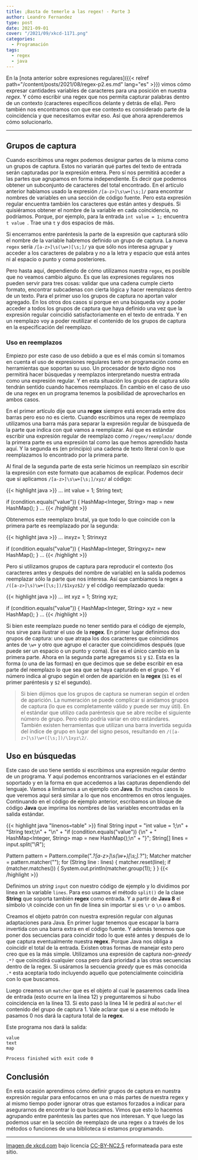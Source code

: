 ```yaml
---
title: ¡Basta de temerle a las regex! - Parte 3
author: Leandro Fernandez
type: post
date: 2021-09-01
cover: "/2021/09/xkcd-1171.png"
categories:
  - Programación
tags:
  - regex
  - java
---
```


En la [nota anterior sobre expresiones regulares]({{< relref path="/content/posts/2021/08/regex-p2.es.md" lang="es" >}}) vimos cómo expresar cantidades variables de caracteres para una posición en nuestra *regex*. Y cómo escribir una regex que nos permita capturar palabras dentro de un contexto (caracteres específicos delante y detrás de ella). Pero también nos encontramos con que ese contexto es considerado parte de la coincidencia y que necesitamos evitar eso. Así que ahora aprenderemos cómo solucionarlo.

---

## Grupos de captura

Cuando escribimos una regex podemos designar partes de la misma como un grupos de captura. Estos no variarán qué partes del texto de entrada serán capturadas por la expresión entera. Pero sí nos permitirá acceder a las partes que agrupamos en forma independiente. Es decir que podemos obtener un subconjunto de caracteres del total encontrado. En el artículo anterior habíamos usado la expresión `/[a-z>]\s\w+[\s;]/` para encontrar nombres de variables en una sección de código fuente. Pero esta expresión regular encuentra también los caracteres que están antes y después. Si quisiéramos obtener el nombre de la variable en cada coincidencia, no podríamos. Porque, por ejemplo, para la entrada `int value = 1;` encuentra `t value `. Trae una `t` y dos espacios de más.

Si encerramos entre paréntesis la parte de la expresión que capturará sólo el nombre de la variable habremos definido un grupo de captura. La nueva `regex` sería `/[a-z>]\s(\w+)[\s;]/` ya que sólo nos interesa agrupar y acceder a los caracteres de palabra y no a la letra y espacio que está antes ni al espacio o punto y coma posteriores.

Pero hasta aquí, dependiendo de cómo utilizamos nuestra `regex`, es posible que no veamos cambio alguno. Es que las expresiones regulares nos pueden servir para tres cosas: validar que una cadena cumple cierto formato, encontrar subcadenas con cierta lógica y hacer reemplazos dentro de un texto. Para el primer uso los grupos de captura no aportan valor agregado. En los otros dos casos sí porque en una búsqueda voy a poder acceder a todos los grupos de captura que haya definido una vez que la expresión regular coincidió satisfactoriamente en el texto de entrada. Y en un reemplazo voy a poder reutilizar el contenido de los grupos de captura en la especificación del reemplazo.

### Uso en reemplazos

Empiezo por este caso de uso debido a que es el más común si tomamos en cuenta el uso de expresiones regulares tanto en programación como en herramientas que soportan su uso. Un procesador de texto digno nos permitirá hacer búsquedas y reemplazos interpretando nuestra entrada como una expresión regular. Y en esta situación los grupos de captura sólo  tendrán sentido cuando hacemos reemplazos. En cambio en el caso de uso de una regex en un programa tenemos la posibilidad de aprovecharlos en ambos casos.

En el primer artículo dije que una **regex** siempre está encerrada entre dos barras pero eso no es cierto. Cuando escribimos una regex de reemplazo utilizamos una barra más para separar la expresión regular de búsqueda de la parte que indica con qué vamos a reemplazar. Así que es estándar escribir una expresión regular de reemplazo como `/regex/reemplazo/` donde la primera parte es una expresión tal como las que hemos aprendido hasta aquí. Y la segunda es (en principio) una cadena de texto literal con lo que reemplazamos lo encontrado por la primera parte.

Al final de la segunda parte de esta serie hicimos un reemplazo sin escribir la expresión con este formato que acabamos de explicar. Podemos decir que si aplicamos `/[a-z>]\s\w+[\s;]/xyz/` al código:

{{< highlight java >}}
...
int value = 1;
String text;

if (condition.equals("value")) {
  HashMap<Integer, String> map = new HashMap();
}
...
{{< /highlight >}}

Obtenemos este reemplazo brutal, ya que todo lo que coincide con la primera parte es reemplazado por la segunda:

{{< highlight java >}}
...
inxyz= 1;
Strinxyz

if (condition.equals("value")) {
  HashMap<Integer, Stringxyz= new HashMap();
}
...
{{< /highlight >}}

Pero si utilizamos grupos de captura para reproducir el contexto (los caracteres antes y después del nombre de variable) en la salida podemos reemplazar sólo la parte que nos interesa. Así que cambiamos la regex a `/([a-z>]\s)\w+([\s;])/$1xyz$2/` y el código reemplazado queda:

{{< highlight java >}}
...
int xyz = 1;
String xyz;

if (condition.equals("value")) {
  HashMap<Integer, String> xyz = new HashMap();
}
...
{{< /highlight >}}

Si bien este reemplazo puede no tener sentido para el código de ejemplo, nos sirve para ilustrar el uso de la **regex**. En primer lugar definimos dos grupos de captura: uno que atrapa los dos caracteres que coincidimos antes de `\w+` y otro que agrupo el caracter que coincidimos después (que puede ser un espacio o un punto y coma). Ese es el único cambio en la primera parte. Ahora en la segunda parte agregamos `$1` y `$2`. Esta es la forma (o una de las formas) en que decimos que se debe escribir en esa parte del reemplazo lo que sea que se haya capturado en el grupo. Y el número indica al grupo según el orden de aparición en la **regex** (`$1` es el primer paréntesis y `$2` el segundo).

> Si bien dijimos que los grupos de captura se numeran según el orden de aparición. La numeración se puede complicar si anidamos grupos de captura (lo que es completamente válido y puede ser muy útil). En el estándar que utilizo cada paréntesis que se abre recibe el siguiente número de grupo. Pero esto podría variar en otro estándares. También existen herramientas que utilizan una barra invertida seguida del índice de grupo en lugar del signo pesos, resultando en `/([a-z>]\s)\w+([\s;])/\1xyz\2/`.

## Uso en búsquedas

Este caso de uso tiene sentido si escribimos una expresión regular dentro de un programa. Y aquí podemos encontrarnos variaciones en el estándar soportado y en la forma en que accedemos a las capturas dependiendo del lenguaje. Vamos a limitarnos a un ejemplo con **Java**. En muchos casos lo que veremos aquí será similar a lo que nos encontremos en otros lenguajes. Continuando en el código de ejemplo anterior, escribamos un bloque de código **Java** que imprima los nombres de las variables encontradas en la salida estándar.

{{< highlight java "linenos=table" >}}
final String input = "int value = 1;\n" +
    "String text;\n" +
    "\n" +
    "if (condition.equals(\"value\")) {\n" +
    "  HashMap<Integer, String> map = new HashMap();\n" +
    "}";
String[] lines = input.split("\\R");

Pattern pattern = Pattern.compile(".*?[a-z>]\\s(\\w+)[\\s;].*?");
Matcher matcher = pattern.matcher("");
for (String line : lines) {
  matcher.reset(line);
  if (matcher.matches()) {
    System.out.println(matcher.group(1));
  }
}
{{< /highlight >}}

Definimos un _string_ `input` con nuestro código de ejemplo y lo dividimos por línea en la variable `lines`. Para eso usamos el método `split()` de la clase **String** que soporta también **regex** como entrada. Y a partir de **Java 8** el símbolo `\R` coincide con un fin de línea sin importar si es `\r` o `\n` o ambos.

Creamos el objeto patrón con nuestra expresión regular con algunas adaptaciones para Java. En primer lugar tenemos que escapar la barra invertida con una barra extra en el código fuente. Y además tenemos que poner dos secuencias para coincidir todo lo que esté antes y después de lo que captura eventualmente nuestra **regex**. Porque Java nos obliga a coincidir el total de la entrada. Existen otras formas de manejar esto pero creo que es la más simple. Utilizamos una expresión de captura _non-greedy_ `.*?` que coincidirá cualquier cosa pero dará prioridad a las otras secuencias dentro de la regex. Si usáramos la secuencia _greedy_ que es más conocida `.*` esta aceptaría todo incluyendo aquello que potencialmente coincidiría con lo que buscamos.

Luego creamos un `matcher` que es el objeto al cual le pasaremos cada línea de entrada (esto ocurre en la línea 12) y preguntaremos si hubo coincidencia en la línea 13. Si esto pasó la línea 14 le pedirá al `matcher` el contenido del grupo de captura 1. Vale aclarar que si a ese método le pasamos 0 nos dará la captura total de la **regex**.

Este programa nos dará la salida:

```
value
text
map

Process finished with exit code 0
```

## Conclusión

En esta ocasión aprendimos cómo definir grupos de captura en nuestra expresión regular para enfocarnos en una o más partes de nuestra regex y al mismo tiempo poder ignorar otras que estamos forzados a indicar para asegurarnos de encontrar lo que buscamos. Vimos que esto lo hacemos agrupando entre paréntesis las partes que nos interesan. Y que luego las podemos usar en la sección de reemplazo de una regex o a través de los métodos o funciones de una biblioteca si estamos programando.

---
[Imagen de xkcd.com](https://xkcd.com/1171/) bajo licencia [CC-BY-NC2.5](https://creativecommons.org/licenses/by-nc/2.5/) reformateada para este sitio.
